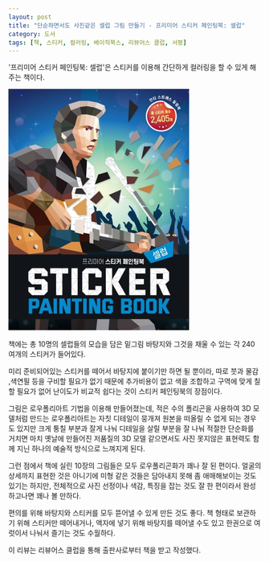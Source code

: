 ```yaml
---
layout: post
title: "단순하면서도 사진같은 셀럽 그림 만들기 - 프리미어 스티커 페인팅북: 셀럽"
category: 도서
tags: [책, 스티커, 컬러링, 베이직북스, 리뷰어스 클럽, 서평]
---
```


'프리미어 스티커 페인팅북: 셀럽'은
스티커를 이용해 간단하게 컬러링을 할 수 있게 해주는 책이다.

![표지](/images/premiere-sticker-painting-book-celeb-book-h480.jpg)

책에는 총 10명의 셀럽들의 모습을 담은 밑그림 바탕지와
그것을 채울 수 있는 각 240여개의 스티커가 들어있다.

미리 준비되어있는 스티커를 떼어서 바탕지에 붙이기만 하면 될 뿐이라,
따로 붓과 물감 ,색연필 등을 구비할 필요가 없기 때문에 추가비용이 없고
색을 조합하고 구역에 맞게 칠할 필요가 없어 난이도가 비교적 쉽다는 것이
스티커 페인팅북의 장점이다.

그림은 로우폴리아트 기법을 이용해 만들어졌는데,
적은 수의 폴리곤을 사용하여 3D 모델처럼 만드는 로우폴리아트는
자칫 디테일이 뭉개져 원본을 떠올릴 수 없게 되는 경우도 있지만
크게 퉁칠 부분과 잘게 나눠 디테일을 살릴 부분을 잘 나눠 적절한 단순화를 거치면
마치 옛날에 만들어진 저품질의 3D 모델 같으면서도
사진 못지않은 표현력도 함께 지닌
하나의 예술적 방식으로 느껴지게 된다.

그런 점에서 책에 실린 10장의 그림들은 모두 로우폴리곤화가 꽤나 잘 된 편이다.
얼굴의 상세까지 표현한 것은 아니기에 미형 같은 것들은 담아내지 못해 좀 애매해보이는 것도 있기는 하지만,
전체적으로 사진 선정이나 색감, 특징을 잡는 것도 잘 한 편이라서 완성하고나면 꽤나 볼 만하다.

편의를 위해 바탕지와 스티커를 모두 뜯어낼 수 있게 만든 것도 좋다.
책 형태로 보관하기 위해 스티커만 떼어내거나,
액자에 넣기 위해 바탕지를 떼어낼 수도 있고
한권으로 여럿이서 나눠서 즐기는 것도 수월하다.



<div class="im im-info">
이 리뷰는 리뷰어스 클럽을 통해 출판사로부터 책을 받고 작성했다.
</div>
